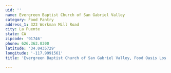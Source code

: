 ```yaml
---
uid: ''
name: Evergreen Baptist Church of San Gabriel Valley
category: Food Pantry
address_1: 323 Workman Mill Road
city: La Puente
state: CA
zipcode: '91746'
phone: 626.363.0300
latitude: '34.0435729'
longitude: '-117.9991561'
title: 'Evergreen Baptist Church of San Gabriel Valley, Food Oasis Los Angeles'

---
```

